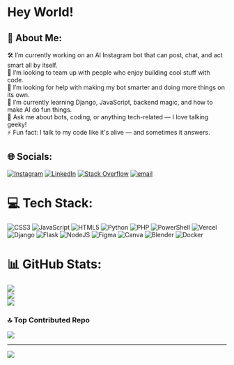 <h1>Hey World!</h1>
<h2>💫 About Me:</h2>
🛠 I’m currently working on an AI Instagram bot that can post, chat, and act smart all by itself.<br>🤝 I’m looking to team up with people who enjoy building cool stuff with code.<br>🧠 I’m looking for help with making my bot smarter and doing more things on its own.<br>🌱 I’m currently learning Django, JavaScript, backend magic, and how to make AI do fun things.<br>💬 Ask me about bots, coding, or anything tech-related — I love talking geeky!<br>⚡ Fun fact: I talk to my code like it's alive — and sometimes it answers.


## 🌐 Socials:
[![Instagram](https://img.shields.io/badge/Instagram-%23E4405F.svg?logo=Instagram&logoColor=white)](https://instagram.com/diemon760) [![LinkedIn](https://img.shields.io/badge/LinkedIn-%230077B5.svg?logo=linkedin&logoColor=white)](https://linkedin.com/in/www.linkedin.com/in/aayush-gupta-33a8b9368) [![Stack Overflow](https://img.shields.io/badge/-Stackoverflow-FE7A16?logo=stack-overflow&logoColor=white)](https://stackoverflow.com/users/26497512) [![email](https://img.shields.io/badge/Email-D14836?logo=gmail&logoColor=white)](mailto:neelamgupta11901@gmail.com) 

# 💻 Tech Stack:
![CSS3](https://img.shields.io/badge/css3-%231572B6.svg?style=for-the-badge&logo=css3&logoColor=white) ![JavaScript](https://img.shields.io/badge/javascript-%23323330.svg?style=for-the-badge&logo=javascript&logoColor=%23F7DF1E) ![HTML5](https://img.shields.io/badge/html5-%23E34F26.svg?style=for-the-badge&logo=html5&logoColor=white) ![Python](https://img.shields.io/badge/python-3670A0?style=for-the-badge&logo=python&logoColor=ffdd54) ![PHP](https://img.shields.io/badge/php-%23777BB4.svg?style=for-the-badge&logo=php&logoColor=white) ![PowerShell](https://img.shields.io/badge/PowerShell-%235391FE.svg?style=for-the-badge&logo=powershell&logoColor=white) ![Vercel](https://img.shields.io/badge/vercel-%23000000.svg?style=for-the-badge&logo=vercel&logoColor=white) ![Django](https://img.shields.io/badge/django-%23092E20.svg?style=for-the-badge&logo=django&logoColor=white) ![Flask](https://img.shields.io/badge/flask-%23000.svg?style=for-the-badge&logo=flask&logoColor=white) ![NodeJS](https://img.shields.io/badge/node.js-6DA55F?style=for-the-badge&logo=node.js&logoColor=white) ![Figma](https://img.shields.io/badge/figma-%23F24E1E.svg?style=for-the-badge&logo=figma&logoColor=white) ![Canva](https://img.shields.io/badge/Canva-%2300C4CC.svg?style=for-the-badge&logo=Canva&logoColor=white) ![Blender](https://img.shields.io/badge/blender-%23F5792A.svg?style=for-the-badge&logo=blender&logoColor=white) ![Docker](https://img.shields.io/badge/docker-%230db7ed.svg?style=for-the-badge&logo=docker&logoColor=white)
# 📊 GitHub Stats:
![](https://github-readme-stats.vercel.app/api?username=DeviAayush&theme=dark&hide_border=false&include_all_commits=false&count_private=false)<br/>
![](https://nirzak-streak-stats.vercel.app/?user=DeviAayush&theme=dark&hide_border=false)<br/>
![](https://github-readme-stats.vercel.app/api/top-langs/?username=DeviAayush&theme=dark&hide_border=false&include_all_commits=false&count_private=false&layout=compact)

### 🔝 Top Contributed Repo
![](https://github-contributor-stats.vercel.app/api?username=DeviAayush&limit=5&theme=dark&combine_all_yearly_contributions=true)

---
[![](https://visitcount.itsvg.in/api?id=DeviAayush&icon=2&color=0)](https://visitcount.itsvg.in)

<!-- Proudly created with GPRM ( https://gprm.itsvg.in ) -->
